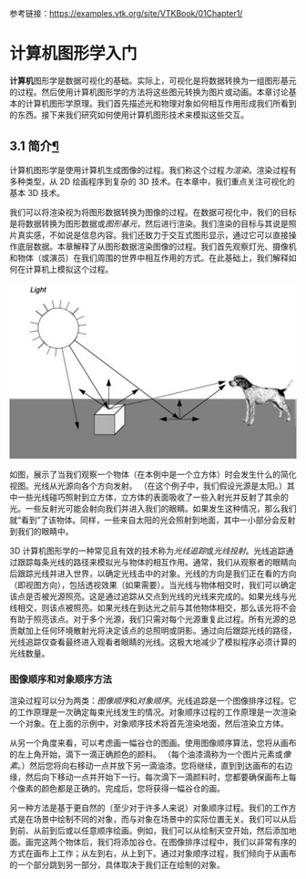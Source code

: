 参考链接：https://examples.vtk.org/site/VTKBook/01Chapter1/

# 计算机图形学入门

**计算机**图形学是数据可视化的基础。实际上，可视化是将数据转换为一组图形基元的过程。然后使用计算机图形学的方法将这些图元转换为图片或动画。本章讨论基本的计算机图形学原理。我们首先描述光和物理对象如何相互作用形成我们所看到的东西。接下来我们研究如何使用计算机图形技术来模拟这些交互。

## 3.1 简介[¶](https://examples.vtk.org/site/VTKBook/03Chapter3/#31-introduction)

计算机图形学是使用计算机生成图像的过程。我们称这个过程*为渲染*。渲染过程有多种类型，从 2D 绘画程序到复杂的 3D 技术。在本章中，我们重点关注可视化的基本 3D 技术。

我们可以将渲染视为将图形数据转换为图像的过程。在数据可视化中，我们的目标是将数据转换为图形数据或*图形基元*，然后进行渲染。我们渲染的目标与其说是照片真实感，不如说是信息内容。我们还致力于交互式图形显示，通过它可以直接操作底层数据。本章解释了从图形数据渲染图像的过程。我们首先观察灯光、摄像机和物体（或演员）在我们周围的世界中相互作用的方式。在此基础上，我们解释如何在计算机上模拟这个过程。

![image-20240209122913390](learning.assets/image-20240209122913390.png)

如图，展示了当我们观察一个物体（在本例中是一个立方体）时会发生什么的简化视图。光线从光源向各个方向发射。 （在这个例子中，我们假设光源是太阳。）其中一些光线碰巧照射到立方体，立方体的表面吸收了一些入射光并反射了其余的光。一些反射光可能会射向我们并进入我们的眼睛。如果发生这种情况，那么我们就“看到”了该物体。同样，一些来自太阳的光会照射到地面，其中一小部分会反射到我们的眼睛中。

3D 计算机图形学的一种常见且有效的技术称为*光线追踪*或*光线投射*。光线追踪通过跟踪每条光线的路径来模拟光与物体的相互作用。通常，我们从观察者的眼睛向后跟踪光线并进入世界，以确定光线击中的对象。光线的方向是我们正在看的方向（即视图方向），包括透视效果（如果需要）。当光线与物体相交时，我们可以确定该点是否被光源照亮。这是通过追踪从交点到光线的光线来完成的。如果光线与光线相交，则该点被照亮。如果光线在到达光之前与其他物体相交，那么该光将不会有助于照亮该点。对于多个光源，我们只需对每个光源重复此过程。所有光源的总贡献加上任何环境散射光将决定该点的总照明或阴影。通过向后跟踪光线的路径，光线追踪仅查看最终进入观看者眼睛的光线。这极大地减少了模拟程序必须计算的光线数量。

### 图像顺序和对象顺序方法

渲染过程可以分为两类：*图像顺序*和*对象顺序*。光线追踪是一个图像排序过程。它的工作原理是一次确定每束光线发生的情况。对象顺序过程的工作原理是一次渲染一个对象。在上面的示例中，对象顺序技术将首先渲染地面，然后渲染立方体。

从另一个角度来看，可以考虑画一幅谷仓的图画。使用图像顺序算法，您将从画布的左上角开始，滴下一滴正确颜色的颜料。 （每个油漆滴称为一个图片元素或*像素*。）然后您将向右移动一点并放下另一滴油漆。您将继续，直到到达画布的右边缘，然后向下移动一点并开始下一行。每次滴下一滴颜料时，您都要确保画布上每个像素的颜色都是正确的。完成后，您将获得一幅谷仓的画。

另一种方法是基于更自然的（至少对于许多人来说）对象顺序过程。我们的工作方式是在场景中绘制不同的对象，而与对象在场景中的实际位置无关。我们可以从后到前、从前到后或以任意顺序绘画。例如，我们可以从绘制天空开始，然后添加地面。画完这两个物体后，我们将添加谷仓。在图像排序过程中，我们以非常有序的方式在画布上工作；从左到右，从上到下。通过对象顺序过程，我们倾向于从画布的一个部分跳到另一部分，具体取决于我们正在绘制的对象。